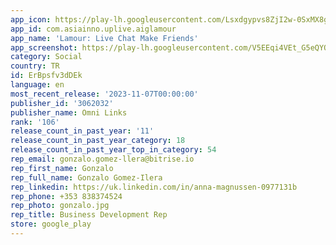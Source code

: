 ```yaml
---
app_icon: https://play-lh.googleusercontent.com/Lsxdgypvs8ZjI2w-0SxMX8gwkw5rXCmVeVT7JxULlQqUQOgONYtgOiAONuo-fyTeBQ
app_id: com.asiainno.uplive.aiglamour
app_name: 'Lamour: Live Chat Make Friends'
app_screenshot: https://play-lh.googleusercontent.com/V5EEqi4VEt_G5eQYQL9qqTEsdlW-0NSP1vYk9cTwsw46Ej2FYBCavcjM1dWl8LoH0aw
category: Social
country: TR
id: ErBpsfv3dDEk
language: en
most_recent_release: '2023-11-07T00:00:00'
publisher_id: '3062032'
publisher_name: Omni Links
rank: '106'
release_count_in_past_year: '11'
release_count_in_past_year_category: 18
release_count_in_past_year_top_in_category: 54
rep_email: gonzalo.gomez-llera@bitrise.io
rep_first_name: Gonzalo
rep_full_name: Gonzalo Gomez-Ilera
rep_linkedin: https://uk.linkedin.com/in/anna-magnussen-0977131b
rep_phone: +353 838374524
rep_photo: gonzalo.jpg
rep_title: Business Development Rep
store: google_play
---
```


